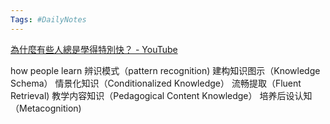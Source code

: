 ```yaml
---
Tags: #DailyNotes 
---
```



[為什麼有些人總是學得特別快？ - YouTube](https://www.youtube.com/watch?v=KWPEjR3vbZw)

how people learn 
	辨识模式（pattern recognition)
	建构知识图示（Knowledge Schema）
	情景化知识（Conditionalized Knowledge）
	流畅提取（Fluent Retrieval)
	教学内容知识（Pedagogical Content Knowledge）
	培养后设认知（Metacognition)




